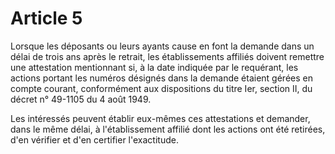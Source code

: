 # Article 5

Lorsque les déposants ou leurs ayants cause en font la demande dans un délai de trois ans après le retrait, les établissements affiliés doivent remettre une attestation mentionnant si, à la date indiquée par le requérant, les actions portant les numéros désignés dans la demande étaient gérées en compte courant, conformément aux dispositions du titre Ier, section II, du décret n° 49-1105 du 4 août 1949.

Les intéressés peuvent établir eux-mêmes ces attestations et demander, dans le même délai, à l'établissement affilié dont les actions ont été retirées, d'en vérifier et d'en certifier l'exactitude.
